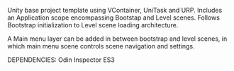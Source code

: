 Unity base project template using VContainer, UniTask and URP. Includes an Application scope encompassing Bootstap and Level scenes. Follows Bootstrap initialization to Level scene loading architecture.

A Main menu layer can be added in between bootstrap and level scenes, in which main menu scene controls scene navigation and settings.

DEPENDENCIES:
Odin Inspector
ES3
